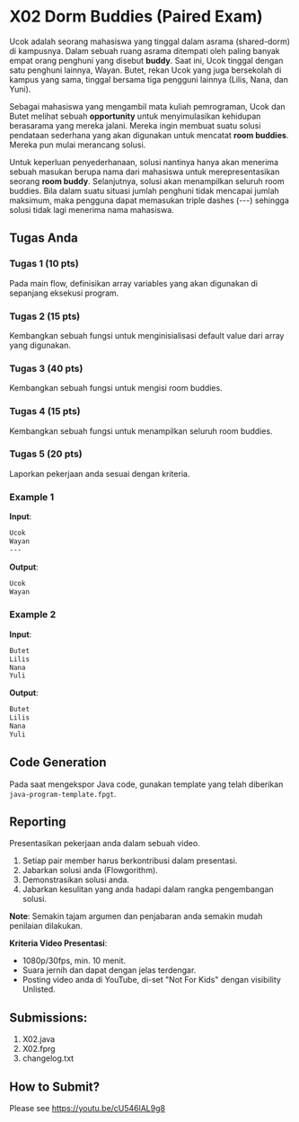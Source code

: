 # X02 Dorm Buddies (Paired Exam)

Ucok adalah seorang mahasiswa yang tinggal dalam asrama (shared-dorm) di kampusnya. Dalam sebuah ruang asrama ditempati oleh paling banyak empat orang penghuni yang disebut **buddy**. Saat ini, Ucok tinggal dengan satu penghuni lainnya, Wayan. Butet, rekan Ucok yang juga bersekolah di kampus yang sama, tinggal bersama tiga pengguni lainnya (Lilis, Nana, dan Yuni).

Sebagai mahasiswa yang mengambil mata kuliah pemrograman, Ucok dan Butet melihat sebuah **opportunity** untuk menyimulasikan kehidupan berasarama yang mereka jalani. Mereka ingin membuat suatu solusi pendataan sederhana yang akan digunakan untuk mencatat **room buddies**. Mereka pun mulai merancang solusi.

Untuk keperluan penyederhanaan, solusi nantinya hanya akan menerima sebuah masukan berupa nama dari mahasiswa untuk merepresentasikan seorang **room buddy**. Selanjutnya, solusi akan menampilkan seluruh room buddies. Bila dalam suatu situasi jumlah penghuni tidak mencapai jumlah maksimum, maka pengguna dapat memasukan triple dashes (---) sehingga solusi tidak lagi menerima nama mahasiswa.

## Tugas Anda
### Tugas 1 (10 pts)

Pada main flow, definisikan array variables yang akan digunakan di sepanjang eksekusi program.

### Tugas 2 (15 pts)
Kembangkan sebuah fungsi untuk menginisialisasi default value dari array yang digunakan.

### Tugas 3 (40 pts)
Kembangkan sebuah fungsi untuk mengisi room buddies.

### Tugas 4 (15 pts)
Kembangkan sebuah fungsi untuk menampilkan seluruh room buddies.

### Tugas 5 (20 pts)
Laporkan pekerjaan anda sesuai dengan kriteria.

### Example 1

**Input**:
```bash
Ucok
Wayan
---

```

**Output**:
```bash
Ucok
Wayan

```

### Example 2

**Input**:
```bash
Butet
Lilis
Nana
Yuli

```

**Output**:
```bash
Butet
Lilis
Nana
Yuli

```

## Code Generation

Pada saat mengekspor Java code, gunakan template yang telah diberikan ```java-program-template.fpgt```.

## Reporting

Presentasikan pekerjaan anda dalam sebuah video.
1. Setiap pair member harus berkontribusi dalam presentasi.
2. Jabarkan solusi anda (Flowgorithm).
3. Demonstrasikan solusi anda.
4. Jabarkan kesulitan yang anda hadapi dalam rangka pengembangan solusi.

**Note**: Semakin tajam argumen dan penjabaran anda semakin mudah penilaian dilakukan.

**Kriteria Video Presentasi**:
+ 1080p/30fps, min. 10 menit.
+ Suara jernih dan dapat dengan jelas terdengar.
+ Posting video anda di YouTube, di-set "Not For Kids" dengan visibility Unlisted.

## Submissions:

1. X02.java
2. X02.fprg
3. changelog.txt

## How to Submit?

Please see https://youtu.be/cU546lAL9g8